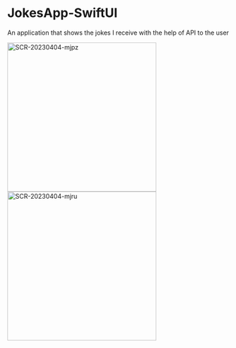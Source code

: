 # JokesApp-SwiftUI
An application that shows the jokes I receive with the help of API to the user

<img width="337" alt="SCR-20230404-mjpz" src="https://user-images.githubusercontent.com/73107549/229770371-aae49794-4593-4dd5-a52a-17c696559ff8.png">
<img width="337" alt="SCR-20230404-mjru" src="https://user-images.githubusercontent.com/73107549/229770398-6def0aba-33cd-4296-a776-8704f56a3373.png">
